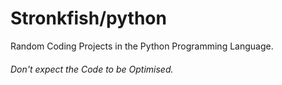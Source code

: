 # **Stronkfish/python**
Random Coding Projects in the Python Programming Language.

###### *Don't expect the Code to be Optimised.*

